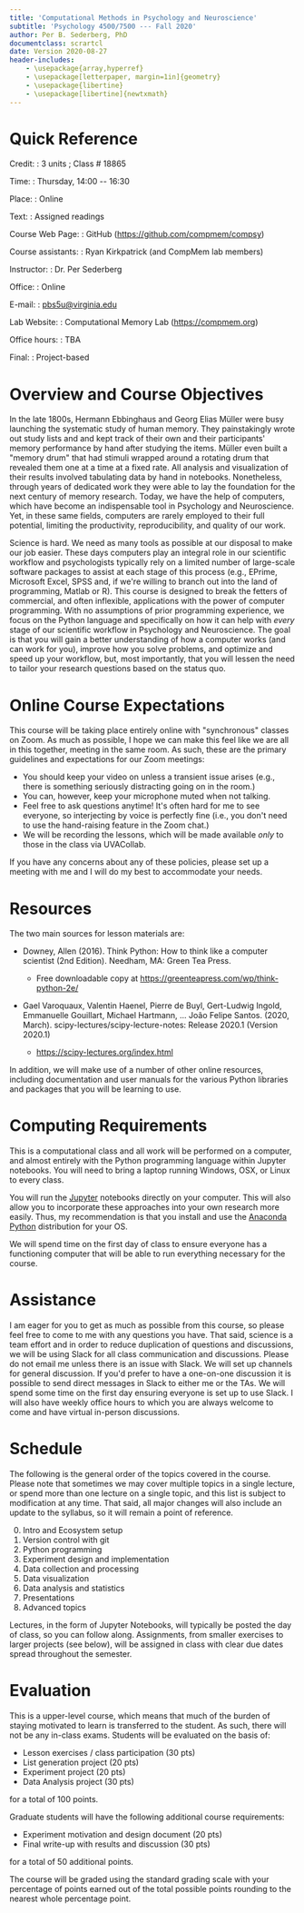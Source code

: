 ```yaml
---
title: 'Computational Methods in Psychology and Neuroscience'
subtitle: 'Psychology 4500/7500 --- Fall 2020'
author: Per B. Sederberg, PhD
documentclass: scrartcl
date: Version 2020-08-27
header-includes:
    - \usepackage{array,hyperref}
    - \usepackage[letterpaper, margin=1in]{geometry}
    - \usepackage{libertine} 
    - \usepackage[libertine]{newtxmath}
---
```



# Quick Reference

Credit:
:    3 units ; Class # 18865

Time:
:    Thursday, 14:00 -- 16:30

Place:
:    Online

Text:
:    Assigned readings

Course Web Page:
:    GitHub (https://github.com/compmem/compsy)

Course assistants:
:    Ryan Kirkpatrick (and CompMem lab members)

Instructor:
:    Dr. Per Sederberg

Office:
:    Online

E-mail:
:    pbs5u@virginia.edu

Lab Website:
:    Computational Memory Lab (https://compmem.org)

Office hours:
:    TBA

Final:
:    Project-based



# Overview and Course Objectives

In the late 1800s, Hermann Ebbinghaus and Georg Elias Müller were busy launching the systematic study of human memory. They painstakingly wrote out study lists and and kept track of their own and their participants' memory performance by hand after studying the items. Müller even built a "memory drum" that had stimuli wrapped around a rotating drum that revealed them one at a time at a fixed rate. All analysis and visualization of their results involved tabulating data by hand in notebooks. Nonetheless, through years of dedicated work they were able to lay the foundation for the next century of memory research. Today, we have the help of computers, which have become an indispensable tool in Psychology and Neuroscience. Yet, in these same fields, computers are rarely employed to their full potential, limiting the productivity, reproducibility, and quality of our work. 

Science is hard.  We need as many tools as possible at our disposal to make our job easier.  These days computers play an integral role in our scientific workflow and psychologists typically rely on a limited number of large-scale software packages to assist at each stage of this process (e.g., EPrime, Microsoft Excel, SPSS and, if we're willing to branch out into the land of programming, Matlab or R).  This course is designed to break the fetters of commercial, and often inflexible, applications with the power of computer programming. With no assumptions of prior programming experience, we focus on the Python language and specifically on how it can help with *every* stage of our scientific workflow in Psychology and Neuroscience.  The goal is that you will gain a better understanding of how a computer works (and can work for you), improve how you solve problems, and optimize and speed up your workflow, but, most importantly, that you will lessen the need to tailor your research questions based on the status quo.

# Online Course Expectations

This course will be taking place entirely online with "synchronous" classes on Zoom. As much as possible, I hope we can make this feel like we are all in this together, meeting in the same room. As such, these are the primary guidelines and expectations for our Zoom meetings:

- You should keep your video on unless a transient issue arises (e.g., there is something seriously distracting going on in the room.) 
- You can, however, keep your microphone muted when not talking.
- Feel free to ask questions anytime! It's often hard for me to see everyone, so interjecting by voice is perfectly fine (i.e., you don't need to use the hand-raising feature in the Zoom chat.)
- We will be recording the lessons, which will be made available *only* to those in the class via UVACollab. 

If you have any concerns about any of these policies, please set up a meeting with me and I will do my best to accommodate your needs.

# Resources

The two main sources for lesson materials are:

- Downey, Allen (2016). Think Python: How to think like a computer scientist (2nd Edition). 
  Needham, MA: Green Tea Press. 
  - Free downloadable copy at https://greenteapress.com/wp/think-python-2e/

- Gael Varoquaux, Valentin Haenel, Pierre de Buyl, Gert-Ludwig Ingold, Emmanuelle Gouillart, Michael Hartmann, ... João Felipe Santos. (2020, March). scipy-lectures/scipy-lecture-notes: Release 2020.1 (Version 2020.1)
  - https://scipy-lectures.org/index.html

In addition, we will make use of a number of other online resources, including documentation and user manuals for the various Python libraries and packages that you will be learning to use.


# Computing Requirements

This is a computational class and all work will be performed on a computer, and almost entirely with the Python programming language within Jupyter notebooks. You will need to bring a laptop running Windows, OSX, or Linux to every class. 

You will run the [Jupyter](https://jupyter.org) notebooks directly on your computer. This will also allow you to incorporate these approaches into your own research more easily. Thus, my recommendation is that you install and use the [Anaconda Python](https://www.anaconda.com/download/) distribution for your OS. 

We will spend time on the first day of class to ensure everyone has a functioning computer that will be able to run everything necessary for the course.


# Assistance

I am eager for you to get as much as possible from this course, so please feel free to come to me with any questions you have. That said, science is a team effort and in order to reduce duplication of questions and discussions, we will be using Slack for all class communication and discussions. Please do not email me unless there is an issue with Slack. We will set up channels for general discussion. If you'd prefer to have a one-on-one discussion it is possible to send direct messages in Slack to either me or the TAs. We will spend some time on the first day ensuring everyone is set up to use Slack. I will also have weekly office hours to which you are always welcome to come and have virtual in-person discussions.


# Schedule

The following is the general order of the topics covered in the course. Please note that sometimes we may cover multiple topics in a single lecture, or spend more than one lecture on a single topic, and this list is subject to modification at any time. That said, all major changes will also include an update to the syllabus, so it will remain a point of reference.

0. Intro and Ecosystem setup
1. Version control with git
2. Python programming
3. Experiment design and implementation
4. Data collection and processing
5. Data visualization
6. Data analysis and statistics
7. Presentations
8. Advanced topics

Lectures, in the form of Jupyter Notebooks, will typically be posted the day of class, so you can follow along. Assignments, from smaller exercises to larger projects (see below), will be assigned in class with clear due dates spread throughout the semester.


# Evaluation

This is a upper-level course, which means that much of the burden of staying motivated to learn is transferred to the student. As such, there will not be any in-class exams. Students will be evaluated on the basis of:

- Lesson exercises / class participation (30 pts)
- List generation project (20 pts)
- Experiment project (20 pts)
- Data Analysis project (30 pts)

for a total of 100 points. 

Graduate students will have the following additional course requirements:

- Experiment motivation and design document (20 pts)
- Final write-up with results and discussion (30 pts)

for a total of 50 additional points.

The course will be graded using the standard grading scale with your percentage of points earned out of the total possible points rounding to the nearest whole percentage point.



